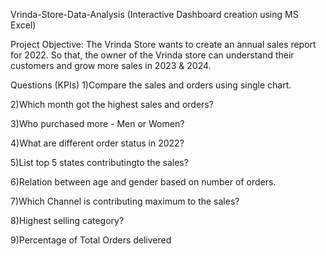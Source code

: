 Vrinda-Store-Data-Analysis (Interactive Dashboard creation using MS Excel)

Project Objective: The Vrinda Store wants to create an annual sales report for 2022. So that, the owner of the Vrinda store can understand their customers and grow more sales in 2023 & 2024.

Questions (KPIs)
1)Compare the sales and orders using single chart.

2)Which month got the highest sales and orders?

3)Who purchased more - Men or Women?

4)What are different order status in 2022?

5)List top 5 states contributingto the sales?

6)Relation between age and gender based on number of orders.

7)Which Channel is contributing maximum to the sales?

8)Highest selling category?

9)Percentage of Total Orders delivered

